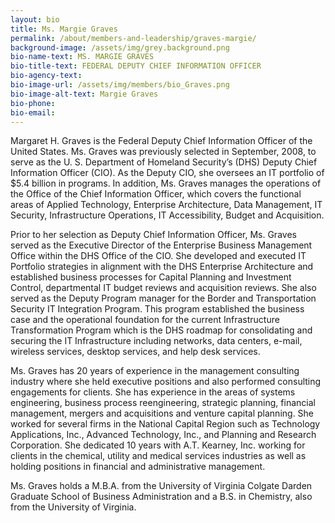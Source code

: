 ```yaml
---
layout: bio
title: Ms. Margie Graves
permalink: /about/members-and-leadership/graves-margie/
background-image: /assets/img/grey.background.png
bio-name-text: MS. MARGIE GRAVES
bio-title-text: FEDERAL DEPUTY CHIEF INFORMATION OFFICER
bio-agency-text:
bio-image-url: /assets/img/members/bio_Graves.png
bio-image-alt-text: Margie Graves
bio-phone:
bio-email:
---
```

Margaret H. Graves is the Federal Deputy Chief Information Officer of the United States. Ms. Graves was previously selected in September, 2008, to serve as the U. S. Department of Homeland Security’s (DHS) Deputy Chief Information Officer (CIO). As the Deputy CIO, she oversees an IT portfolio of $5.4 billion in programs. In addition, Ms. Graves manages the operations of the Office of the Chief Information Officer, which covers the functional areas of Applied Technology, Enterprise Architecture, Data Management, IT Security, Infrastructure Operations, IT Accessibility, Budget and Acquisition.

Prior to her selection as Deputy Chief Information Officer, Ms. Graves served as the Executive Director of the Enterprise Business Management Office within the DHS Office of the CIO. She developed and executed IT Portfolio strategies in alignment with the DHS Enterprise Architecture and established business processes for Capital Planning and Investment Control, departmental IT budget reviews and acquisition reviews. She also served as the Deputy Program manager for the Border and Transportation Security IT Integration Program. This program established the business case and the operational foundation for the current Infrastructure Transformation Program which is the DHS roadmap for consolidating and securing the IT Infrastructure including networks, data centers, e-mail, wireless services, desktop services, and help desk services.

Ms. Graves has 20 years of experience in the management consulting industry where she held executive positions and also performed consulting engagements for clients. She has experience in the areas of systems engineering, business process reengineering, strategic planning, financial management, mergers and acquisitions and venture capital planning. She worked for several firms in the National Capital Region such as Technology Applications, Inc., Advanced Technology, Inc., and Planning and Research Corporation. She dedicated 10 years with A.T. Kearney, Inc. working for clients in the chemical, utility and medical services industries as well as holding positions in financial and administrative management.

Ms. Graves holds a M.B.A. from the University of Virginia Colgate Darden Graduate School of Business Administration and a B.S. in Chemistry, also from the University of Virginia.
